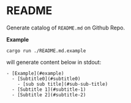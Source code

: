 # README #

Generate catalog of `README.md` on Github Repo.

**Example**

`cargo run ./README.md.example`

will generate content below in stdout:

```
- [Example](#example)
  - [Subtitle0](#subtitle0)
    - [sub sub title](#sub-sub-title)
  - [Subtitle 1](#subtitle-1)
  - [Subtitle 2](#subtitle-2)
```
